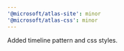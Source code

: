 ```yaml
---
'@microsoft/atlas-site': minor
'@microsoft/atlas-css': minor
---
```


Added timeline pattern and css styles.
